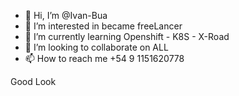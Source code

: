 - 👋 Hi, I’m @Ivan-Bua
- 👀 I’m interested in became freeLancer
- 🌱 I’m currently learning Openshift - K8S - X-Road
- 💞️ I’m looking to collaborate on ALL
- 📫 How to reach me +54 9 1151620778

<!---
Ivan-Bua/Ivan-Bua is a ✨ special ✨ repository because its `README.md` (this file) appears on your GitHub profile.
You can click the Preview link to take a look at your changes.
--->

Good Look
